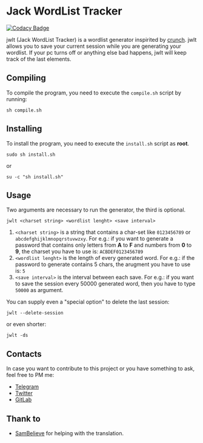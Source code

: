 # Jack WordList Tracker

[![Codacy Badge](https://api.codacy.com/project/badge/Grade/93b6e5a68b6041329d309f24bf705371)](https://app.codacy.com/app/jackrendor/jwlt?utm_source=github.com&utm_medium=referral&utm_content=jackrendor/jwlt&utm_campaign=Badge_Grade_Settings)

jwlt (Jack WordList Tracker) is a wordlist generator inspirited by [crunch](https://sourceforge.net/projects/crunch-wordlist/).
jwlt allows you to save your current session while you are generating your wordlist. If your pc turns off or anything else bad happens, jwlt will keep track of the last elements.

## Compiling
To compile the program, you need to execute the `compile.sh` script by running:

    sh compile.sh

## Installing
To install the program, you need to execute the `install.sh` script as **root**.

    sudo sh install.sh
or

    su -c "sh install.sh"


## Usage

Two arguments are necessary to run the generator, the third is optional.

`jwlt <charset string> <wordlist lenght> <save interval> `

 1. `<charset string>` is a string that contains a char-set like `0123456789` or `abcdefghijklmnopqrstuvwzxy`. For e.g.: if you want to generate a password that contains only letters from **A** to **F** and numbers from **0** to **9**, the charset you have to use is: `ACBDEF0123456789`
 2. `<wordlist lenght>` is the length of every generated word. For e.g.: if the password to generate contains 5 chars, the arugment you have to use is: `5`
 3. `<save interval>` is the interval between each save. For e.g.: if you want to save the session every 50000 generated word, then you have to type `50000` as argument.

You can supply even a "special option" to delete the last session:

    jwlt --delete-session

or even shorter:

    jwlt -ds

## Contacts
In case you want to contribute to this project or you have something to ask, feel free to PM me:

 - [Telegram](https://t.me/a_lombax)
 - [Twitter](https://twitter.com/jackrendor)
 - [GitLab](https://gitlab.com/jackrendor)

 ## Thank to
  - [SamBelieve](https://github.com/samtolomeo) for helping with the translation.
